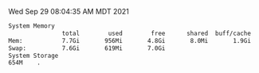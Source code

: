 Wed Sep 29 08:04:35 AM MDT 2021
```bash
System Memory
               total        used        free      shared  buff/cache   available
Mem:           7.7Gi       956Mi       4.8Gi       8.0Mi       1.9Gi       6.4Gi
Swap:          7.6Gi       619Mi       7.0Gi
System Storage
654M	.
```
